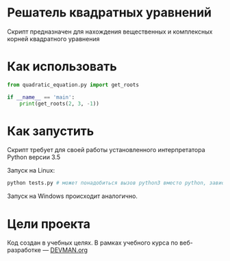 # Решатель квадратных уравнений

Скрипт предназначен для нахождения вещественных и комплексных корней квадратного уравнения

# Как использовать

```python
from quadratic_equation.py import get_roots

if __name__ == 'main':
    print(get_roots(2, 3, -1))

```

# Как запустить

Скрипт требует для своей работы установленного интерпретатора Python версии 3.5

Запуск на Linux:

```bash
python tests.py # может понадобиться вызов python3 вместо python, зависит от настроек операционной системы
```

Запуск на Windows происходит аналогично.

# Цели проекта

Код создан в учебных целях. В рамках учебного курса по веб-разработке ― [DEVMAN.org](https://devman.org)
